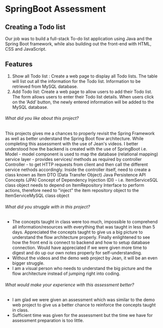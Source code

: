 # SpringBoot Assessment
## Creating a Todo list
Our job was to build a full-stack To-do list application using Java and the Spring Boot framework, while also building out the front-end with HTML, CSS and JavaScript.

## Features
1)	Show all Todo list : Create a web page to display all Todo lists. The table will list out all the information for the Todo list. Information to be retrieved from MySQL database.
2)	Add Todo list: Create a web page to allow users to add their Todo list. The form allows users to enter their Todo list details. When users click on the ‘Add’ button, the newly entered information will be added to the MySQL database. 

###### What did you like about this project?
This projects gives me a chances to properly revisit the Spring Framework as well as better understand the Spring Boot flow architecture. While completing this assessment with the use of Jean's videos. I better understood how the backend is created with the use of SpringBoot i.e.
Model - model component is used to map the database (relational mapping)
service layer - provides services/ methods as required by controller
Controller - to get HTTP requests from client and then call the different service nethods accordingly. Inside the controller itself, need to create a class known as Item DTO (Data Transfer Object)
Java Persistence API Concepts (JPA)
Concept of Dependency Injection (DI) - i.e. ItemServiceSQL class object needs to depend on ItemRepository Interface to perform actions, therefore need to "inject" the item repository object to the ItemServiceMySQL class object

###### What did you struggle with in this project?
- The concepts taught in class were too much, impossible to comprehend all information/resources with everything that was taught in less than 5 days. Appreciated the concepts taught to give us a big picture to understand the flow architecture properly. Finally enlightened to see how the front end is connect to backend and how to setup database connection. Would have appreciated if we were given more time to digest and do up our own notes properly for self-understanding. 
- Without the videos and the demo web project by Jean, it will be an even bigger struggle.
- I am a visual person who needs to understand the big picture and the flow architecture instead of jumping right into coding. 

###### What would make your experience with this assessment better?
- I am glad we were given an assessment which was similar to the demo web project to give us a better chance to reinforce the concepts taught in class.
- Sufficient time was given for the assessment but the time we have for assessment preparation is too little. 
